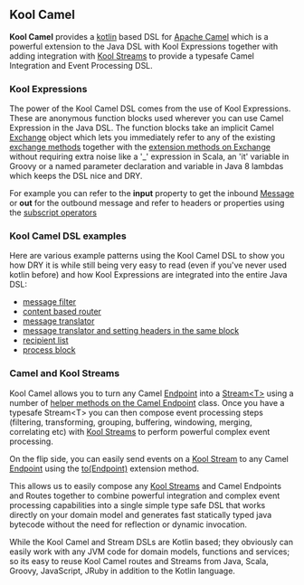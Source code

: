 ## Kool Camel

**Kool Camel** provides a [kotlin](http://jetbrains.github.com/kotlin/) based DSL for [Apache Camel](http://camel.apache.org/) which is a powerful extension to the Java DSL with Kool Expressions together with adding integration with [Kool Streams](http://koolapp.org/streams.html) to provide a typesafe Camel Integration and Event Processing DSL.

### Kool Expressions

The power of the Kool Camel DSL comes from the use of Kool Expressions. These are anonymous function blocks
used wherever you can use Camel Expression in the Java DSL. The function blocks take an implicit Camel [Exchange](http://camel.apache.org/maven/current/camel-core/apidocs/org/apache/camel/Exchange.html) object which lets you immediately refer to any of the existing [exchange methods](http://camel.apache.org/maven/current/camel-core/apidocs/org/apache/camel/Exchange.html) together with the [extension methods on Exchange](http://koolapp.org/versions/snapshot/apidocs/org/koolapp/camel/org/apache/camel/Exchange-extensions.html) without requiring extra noise like a '_' expression in Scala, an 'it' variable in Groovy or a named parameter declaration and variable in Java 8 lambdas which keeps the DSL nice and DRY.

For example you can refer to the **input** property to get the inbound [Message](http://camel.apache.org/maven/current/camel-core/apidocs/org/apache/camel/Message.html) or **out** for the outbound message and refer to headers or properties using the [subscript operators](https://github.com/koolapp/koolapp/blob/master/koolapp-camel/src/test/kotlin/test/koolapp/camel/TransformAndSetHeaderTest.kt#L14)


### Kool Camel DSL examples

Here are various example patterns using the Kool Camel DSL to show you how DRY it is while still being very easy to read (even if you've never used kotlin before) and how Kool Expressions are integrated into the entire Java DSL:

* [message filter](https://github.com/koolapp/koolapp/blob/master/koolapp-camel/src/test/kotlin/test/koolapp/camel/FilterThenTest.kt#L12)
* [content based router](https://github.com/koolapp/koolapp/blob/master/koolapp-camel/src/test/kotlin/test/koolapp/camel/ChoiceTest.kt#L15)
* [message translator](https://github.com/koolapp/koolapp/blob/master/koolapp-camel/src/test/kotlin/test/koolapp/camel/TransformTest.kt#L12)
* [message translator and setting headers in the same block](https://github.com/koolapp/koolapp/blob/master/koolapp-camel/src/test/kotlin/test/koolapp/camel/TransformAndSetHeaderTest.kt#L12)
* [recipient list](https://github.com/koolapp/koolapp/blob/master/koolapp-camel/src/test/kotlin/test/koolapp/camel/RecipientListTest.kt#L9)
* [process block](https://github.com/koolapp/koolapp/blob/master/koolapp-camel/src/test/kotlin/test/koolapp/camel/ProcessTest.kt#L12)

### Camel and Kool Streams

Kool Camel allows you to turn any Camel [Endpoint](http://camel.apache.org/maven/current/camel-core/apidocs/org/apache/camel/Endpoint.html) into a <a href="http://koolapp.org/versions/snapshot/apidocs/org/koolapp/stream/Stream.html">Stream&lt;T&gt;</a> using a number of [helper methods on the Camel Endpoint](http://koolapp.org/versions/snapshot/apidocs/org/koolapp/camel/org/apache/camel/Endpoint-extensions.html) class. Once you have a typesafe Stream\<T\> you can then compose event processing steps (filtering, transforming, grouping, buffering, windowing, merging, correlating etc) with [Kool Streams](http://koolapp.org/streams.html) to perform powerful complex event processing.

On the flip side, you can easily send events on a [Kool Stream](http://koolapp.org/streams.html) to any Camel [Endpoint](http://camel.apache.org/maven/current/camel-core/apidocs/org/apache/camel/Endpoint.html) using the <a href="http://koolapp.org/versions/snapshot/apidocs/org/koolapp/camel/org/koolapp/stream/Stream-extensions.html#to(org.apache.camel.Endpoint)">to(Endpoint)</a> extension method.

This allows us to easily compose any [Kool Streams](http://koolapp.org/streams.html) and Camel Endpoints and Routes together to combine powerful integration and complex event processing capabilities into a single simple type safe DSL that works directly on your domain model and generates fast statically typed java bytecode without the need for reflection or dynamic invocation.

While the Kool Camel and Stream DSLs are Kotlin based; they obviously can easily work with any JVM code for domain models, functions and services; so its easy to reuse Kool Camel routes and Streams from Java, Scala, Groovy, JavaScript, JRuby in addition to the Kotlin language.


